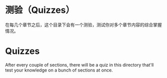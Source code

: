 # 测验（Quizzes）

在每几个章节之后，这个目录下会有一个测验，测试你对多个章节内容的综合掌握情况。


# Quizzes

After every couple of sections, there will be a quiz in this directory that'll test your knowledge on a bunch of sections at once.
